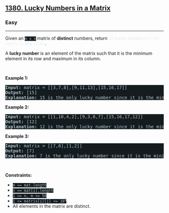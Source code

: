 <h2><a href="https://leetcode.com/problems/lucky-numbers-in-a-matrix/">1380. Lucky Numbers in a Matrix</a></h2><h3>Easy</h3><hr><div style="border-color: rgb(91, 119, 134) !important;"><p style="border-color: rgb(91, 119, 134) !important;">Given an <code style="background-color: rgb(20, 28, 32) !important; color: rgb(183, 198, 205) !important; border-color: rgb(83, 109, 121) !important;">m x n</code> matrix of <strong style="border-color: rgb(91, 119, 134) !important;">distinct </strong>numbers, return <em style="color: rgb(234, 238, 241) !important; border-color: rgb(91, 119, 134) !important;">all <strong style="border-color: rgb(91, 119, 134) !important;">lucky numbers</strong> in the matrix in <strong style="border-color: rgb(91, 119, 134) !important;">any </strong>order</em>.</p>

<p style="border-color: rgb(91, 119, 134) !important;">A <strong style="border-color: rgb(91, 119, 134) !important;">lucky number</strong> is an element of the matrix such that it is the minimum element in its row and maximum in its column.</p>

<p style="border-color: rgb(91, 119, 134) !important;">&nbsp;</p>
<p style="border-color: rgb(91, 119, 134) !important;"><strong class="example" style="border-color: rgb(91, 119, 134) !important;">Example 1:</strong></p>

<pre style="background-color: rgb(20, 28, 32) !important; color: rgb(182, 198, 206) !important; border-color: rgb(83, 109, 122) !important;"><strong style="border-color: rgb(83, 109, 122) !important;">Input:</strong> matrix = [[3,7,8],[9,11,13],[15,16,17]]
<strong style="border-color: rgb(83, 109, 122) !important;">Output:</strong> [15]
<strong style="border-color: rgb(83, 109, 122) !important;">Explanation:</strong> 15 is the only lucky number since it is the minimum in its row and the maximum in its column.
</pre>

<p style="border-color: rgb(91, 119, 134) !important;"><strong class="example" style="border-color: rgb(91, 119, 134) !important;">Example 2:</strong></p>

<pre style="background-color: rgb(20, 28, 32) !important; color: rgb(182, 198, 206) !important; border-color: rgb(83, 109, 122) !important;"><strong style="border-color: rgb(83, 109, 122) !important;">Input:</strong> matrix = [[1,10,4,2],[9,3,8,7],[15,16,17,12]]
<strong style="border-color: rgb(83, 109, 122) !important;">Output:</strong> [12]
<strong style="border-color: rgb(83, 109, 122) !important;">Explanation:</strong> 12 is the only lucky number since it is the minimum in its row and the maximum in its column.
</pre>

<p style="border-color: rgb(91, 119, 134) !important;"><strong class="example" style="border-color: rgb(91, 119, 134) !important;">Example 3:</strong></p>

<pre style="background-color: rgb(20, 28, 32) !important; color: rgb(182, 198, 206) !important; border-color: rgb(83, 109, 122) !important;"><strong style="border-color: rgb(83, 109, 122) !important;">Input:</strong> matrix = [[7,8],[1,2]]
<strong style="border-color: rgb(83, 109, 122) !important;">Output:</strong> [7]
<strong style="border-color: rgb(83, 109, 122) !important;">Explanation:</strong> 7 is the only lucky number since it is the minimum in its row and the maximum in its column.
</pre>

<p style="border-color: rgb(91, 119, 134) !important;">&nbsp;</p>
<p style="border-color: rgb(91, 119, 134) !important;"><strong style="border-color: rgb(91, 119, 134) !important;">Constraints:</strong></p>

<ul style="border-color: rgb(91, 119, 134) !important;">
	<li style="border-color: rgb(91, 119, 134) !important;"><code style="background-color: rgb(20, 28, 32) !important; color: rgb(183, 198, 205) !important; border-color: rgb(83, 109, 121) !important;">m == mat.length</code></li>
	<li style="border-color: rgb(91, 119, 134) !important;"><code style="background-color: rgb(20, 28, 32) !important; color: rgb(183, 198, 205) !important; border-color: rgb(83, 109, 121) !important;">n == mat[i].length</code></li>
	<li style="border-color: rgb(91, 119, 134) !important;"><code style="background-color: rgb(20, 28, 32) !important; color: rgb(183, 198, 205) !important; border-color: rgb(83, 109, 121) !important;">1 &lt;= n, m &lt;= 50</code></li>
	<li style="border-color: rgb(91, 119, 134) !important;"><code style="background-color: rgb(20, 28, 32) !important; color: rgb(183, 198, 205) !important; border-color: rgb(83, 109, 121) !important;">1 &lt;= matrix[i][j] &lt;= 10<sup style="border-color: rgb(83, 109, 121) !important;">5</sup></code>.</li>
	<li style="border-color: rgb(91, 119, 134) !important;">All elements in the matrix are distinct.</li>
</ul>
</div>